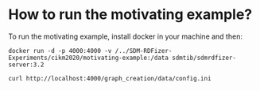 # How to run the motivating example?
To run the motivating example, install docker in your machine and then:

`docker run -d -p 4000:4000 -v /../SDM-RDFizer-Experiments/cikm2020/motivating-example:/data sdmtib/sdmrdfizer-server:3.2`

`curl http://localhost:4000/graph_creation/data/config.ini`



